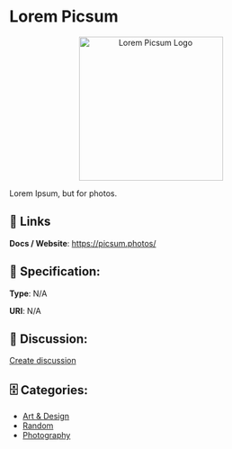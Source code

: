 # Lorem Picsum
<p align="center">
    <img width="256" src="https://raw.githubusercontent.com/apis-list/apis-list/main/apis/lorem-picsum/logo_256x256.png" alt="Lorem Picsum Logo"/>
</p>

Lorem Ipsum, but for photos.

##  🔗 Links
**Docs / Website**: https://picsum.photos/

## 🧬 Specification:
**Type**: N/A

**URI**: N/A

## 💬 Discussion:
[Create discussion](https://github.com/apis-list/apis-list/discussions/new)

## 🗄️ Categories:
- [Art & Design](https://github.com/apis-list/apis-list#art--design)
- [Random](https://github.com/apis-list/apis-list#random)
- [Photography](https://github.com/apis-list/apis-list#photography)



